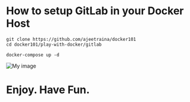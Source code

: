 # How to setup GitLab in your Docker Host

```
git clone https://github.com/ajeetraina/docker101
cd docker101/play-with-docker/gitlab
```

```
docker-compose up -d
```
![My image](https://github.com/ajeetraina/docker101/blob/master/images/gitlab.png)

# Enjoy. Have Fun.
